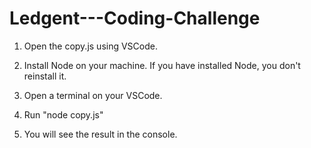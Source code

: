 # Ledgent---Coding-Challenge

1. Open the copy.js using VSCode. 

2. Install Node on your machine. If you have installed Node, you don't reinstall it. 

3. Open a terminal on your VSCode. 

4. Run "node copy.js" 

5. You will see the result in the console. 

